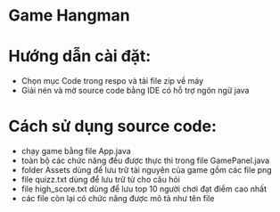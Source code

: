 # Game Hangman
# Hướng dẫn cài đặt:
+ Chọn mục Code trong respo và tải file zip về máy
+ Giải nén và mở source code bằng IDE có hỗ trợ ngôn ngữ java
# Cách sử dụng source code:
+ chạy game bằng file App.java
+ toàn bộ các chức năng đều được thực thi trong file GamePanel.java
+ folder Assets dùng để lưu trữ tài nguyên của game gồm các file png
+ file quizz.txt dùng để lưu trữ từ cho câu hỏi
+ file high_score.txt dùng để lưu top 10 người chơi đạt điểm cao nhất
+ các file còn lại có chức năng được mô tả như tên file
